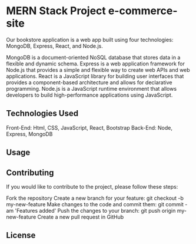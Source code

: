 # MERN Stack Project e-commerce-site
Our bookstore application is a web app built using four technologies: MongoDB, Express, React, and Node.js.

MongoDB is a document-oriented NoSQL database that stores data in a flexible and dynamic schema.
Express is a web application framework for Node.js that provides a simple and flexible way to create web APIs and web applications.
React is a JavaScript library for building user interfaces that provides a component-based architecture and allows for declarative programming.
Node.js is a JavaScript runtime environment that allows developers to build high-performance applications using JavaScript.

## Technologies Used
Front-End: Html, CSS, JavaScript, React, Bootstrap
Back-End: Node, Express, MongoDB

## Usage



## Contributing
If you would like to contribute to the project, please follow these steps:

Fork the repository
Create a new branch for your feature: git checkout -b my-new-feature
Make changes to the code and commit them: git commit -am 'Features added'
Push the changes to your branch: git push origin my-new-feature
Create a new pull request in GitHub

## License
